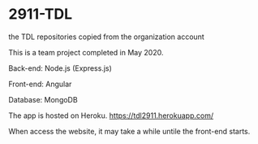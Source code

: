 # 2911-TDL
the TDL repositories copied from the organization account

This is a team project completed in May 2020.

Back-end: Node.js (Express.js)

Front-end: Angular

Database: MongoDB


The app is hosted on Heroku.
https://tdl2911.herokuapp.com/

When access the website, it may take a while untile the front-end starts.
